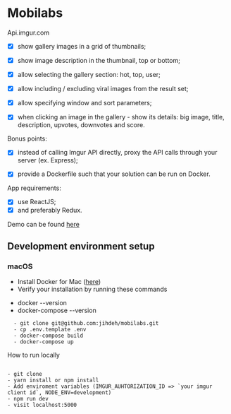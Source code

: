 Mobilabs
==========
Api.imgur.com

- [x] show gallery images in a grid of thumbnails;
- [x] show image description in the thumbnail, top or bottom;
- [x] allow selecting the gallery section: hot, top, user;
- [x] allow including / excluding viral images from the result set;
- [x] allow specifying window and sort parameters;
- [x] when clicking an image in the gallery - show its details: big image, title, description, upvotes, downvotes and score.


Bonus points:

- [x] instead of calling Imgur API directly, proxy the API calls through your server (ex. Express);
- [x] provide a Dockerfile such that your solution can be run on Docker.


App requirements:

- [x] use ReactJS;
- [x] and preferably Redux.

Demo can be found [here](https://rocky-wildwood-24318.herokuapp.com)

## Development environment setup
### macOS
* Install Docker for Mac ([here](https://docs.docker.com/docker-for-mac/))
* Verify your installation by running these commands
- docker --version
- docker-compose --version

```
  - git clone git@github.com:jihdeh/mobilabs.git
  - cp .env.template .env
  - docker-compose build
  - docker-compose up

```
How to run locally

```

- git clone
- yarn install or npm install
- Add enviroment variables (IMGUR_AUHTORIZATION_ID => `your imgur client id`, NODE_ENV=development)
- npm run dev
- visit localhost:5000

```

